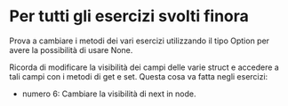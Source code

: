 # Per tutti gli esercizi svolti finora
Prova a cambiare i metodi dei vari esercizi utilizzando il tipo Option per avere la possibilità di usare None.

Ricorda di modificare la visibilità dei campi delle varie struct e accedere a tali campi con i metodi di get e set.
Questa cosa va fatta negli esercizi: 
- numero 6: Cambiare la visibilità di next in node.
